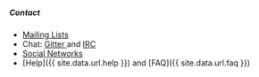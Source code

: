 ##### Contact

* [Mailing Lists]()
* Chat: [Gitter ]() and [IRC]()
* [Social Networks]()
* [Help]({{ site.data.url.help }}) and [FAQ]({{ site.data.url.faq }})
